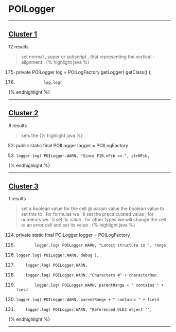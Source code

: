# POILogger

***

## [Cluster 1](./1)
12 results
> set normal , super or subscript , that representing the vertical - alignment . 
{% highlight java %}
175. private POILogger log = POILogFactory.getLogger( getClass() );
1104.                 log.log(
{% endhighlight %}

***

## [Cluster 2](./2)
8 results
> sets the 
{% highlight java %}
52. public static final POILogger logger = POILogFactory
179.     logger.log( POILogger.WARN, "Since FIB.nFib == ", strNFib,
{% endhighlight %}

***

## [Cluster 3](./3)
1 results
> set a boolean value for the cell @ param value the boolean value to set this to . for formulas we ' ll set the precalculated value , for numerics we ' ll set its value . for other types we will change the cell to an error cell and set its value . 
{% highlight java %}
124. private static final POILogger logger = POILogFactory
453.             logger.log( POILogger.WARN, "Latest structure in ", range,
679.     logger.log( POILogger.WARN, debug );
713.         logger.log( POILogger.WARN,
754.         logger.log( POILogger.WARN, "Characters #" + characterRun
819.             logger.log( POILogger.WARN, parentRange + " contains " + field
905.     logger.log( POILogger.WARN, parentRange + " contains " + field
1017.         logger.log( POILogger.WARN, "Referenced OLE2 object '",
{% endhighlight %}

***

